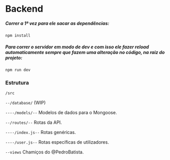 # Backend

##### Correr a 1ª vez para ele sacar as dependências:
```
npm install
```

##### Para correr o servidor em modo de dev e com isso ele fazer reload automaticamente sempre que fazem uma alteração no código, na raiz do projeto:  
```
npm run dev
```

### Estrutura
`/src`

`--/database/` (WIP)

`----/models/--` Modelos de dados para o Mongoose.

`--/routes/--` Rotas da API. 

`----/index.js--` Rotas genéricas.

`----/user.js--` Rotas específicas de utilizadores.

`--views` Chamiços do @PedroBatista.
